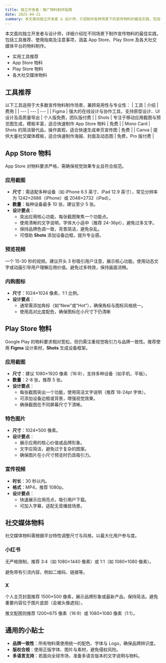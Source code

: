 ```yaml
---
title: 独立开发者｜推广物料制作指南
date: 2025-04-21
summary: 本文面向独立开发者 & 设计师，介绍制作各种场景下的宣传物料的最佳实践，包括详细的工具使用以及注意事项。
---
```



本文面向独立开发者与设计师，详细介绍在不同场景下制作宣传物料的最佳实践，包括工具推荐、使用指南及注意事项，涵盖 App Store、Play Store 及各大社交媒体平台的物料制作。
- 实用工具推荐
- App Store 物料
- Play Store 物料
- 各大社交媒体物料

## 工具推荐

以下工具适用于大多数宣传物料制作场景，兼顾易用性与专业性：
| 工具 |  介绍 |  费用 | 
| --- | --- | --- |
| Figma |  强大的在线设计与协作工具，支持原型设计、UI 设计及高质量导出 |  个人版免费，团队版付费 | 
| Shots |  专注于移动应用截图与预览图生成，模板丰富，适合快速制作 App Store 物料 |  免费 | 
| Mono Card |  Shots 的简洁替代品，操作直观，适合快速生成单页宣传图 |  免费 | 
| Canva |  提供大量社交媒体模板，适合快速制作海报、封面及动态图 |  免费，Pro 版付费 | 

## App Store 物料

App Store 对物料要求严格，需确保视觉效果专业且符合规范。

### **应用截图**
- **尺寸**：需适配多种设备（如 iPhone 6.5 英寸、iPad 12.9 英寸），常见分辨率为 1242×2688（iPhone）或 2048×2732（iPad）。
- **数量**：每种设备最多 10 张，建议至少 5 张。
- **设计要点**：
  - 突出应用核心功能，每张截图聚焦一个功能点。
  - 使用清晰的文字说明，字体大小适中（推荐 24-36pt），避免过多文字。
  - 保持品牌色调一致，背景简洁，避免杂乱。
  - 可借助 **Shots** 添加设备边框，提升专业感。

### **预览视频**

一个 15-30 秒的视频。建议开头 3 秒吸引用户注意，展示核心功能。使用动态文字或动画引导用户理解应用价值。避免过多特效，保持画面流畅。

### **内购图标**
- **尺寸**：1024×1024 像素，1:1 比例。
- **设计要点**：
  - 通常需添加角标（如“New”或“Hot”），确保角标与图标风格统一。
  - 使用高对比度配色，确保图标在小尺寸下仍清晰



## Play Store 物料

Google Play 的物料要求相对宽松，但仍需注重视觉吸引力与品牌一致性。推荐使用 **Figma** 设计素材，**Shots** 生成设备框架。

### **应用截图**
- **尺寸**：建议 1080×1920 像素（16:9），支持多种设备（如手机、平板）。
- **数量**：2-8 张，推荐 5 张。
- **设计要点**：
  - 每张截图突出一个功能，使用简洁文字说明（推荐 18-24pt 字体）。
  - 可添加设备边框或背景，增强视觉效果。
  - 确保截图在不同屏幕尺寸下清晰。



### **特色图片**
- **尺寸**：1024×500 像素。
- **设计要点**：
  - 展示应用的核心价值或品牌形象。
  - 文字应简洁，避免过于复杂的图案。
  - 确保图片在小尺寸预览时仍具吸引力。

### **宣传视频**
- **时长**：30 秒以内。
- **格式**：MP4，推荐 1080p。
- **设计要点**：
  - 快速展示应用亮点，吸引用户下载。
  - 可加入字幕，适配无音播放场景。

## 社交媒体物料

社交媒体物料需根据平台特性调整尺寸与风格，以最大化用户参与度。

### 小红书

无严格限制，推荐 3:4（如 1080×1440 像素）或 1:1（如 1080×1080 像素）。

避免带有引流内容，例如二维码、链接等。

### X

个人主页封面推荐 1500×500 像素，展示品牌形象或最新产品，保持简洁。避免重要内容位于图片底部（会被头像遮挡）。

推文配图则推荐 1200×675 像素（16:9）或 1080×1080 像素（1:1）。

## 通用的小贴士
- **品牌一致性**：所有物料需使用统一的配色、字体与 Logo，确保品牌辨识度。
- **版权合规**：使用正版字体、图片与素材，避免侵权风险。
- **多语言支持**：若面向全球市场，准备多语言版本的文字说明与物料。



